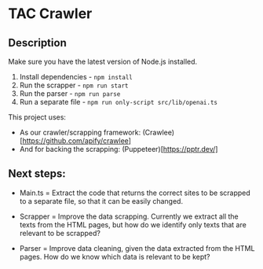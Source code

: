# TAC Crawler

## Description

Make sure you have the latest version of Node.js installed.

1. Install dependencies - `npm install`
2. Run the scrapper - `npm run start`
3. Run the parser - `npm run parse`
4. Run a separate file - `npm run only-script src/lib/openai.ts`

This project uses:

- As our crawler/scrapping framework: (Crawlee)[https://github.com/apify/crawlee]
- And for backing the scrapping: (Puppeteer)[https://pptr.dev/]

## Next steps:

- Main.ts
    = Extract the code that returns the correct sites to be scrapped to a separate file, so that it can be easily changed.

- Scrapper
    = Improve the data scrapping. Currently we extract all the texts from the HTML pages, but how do we identify only texts that are relevant to be scrapped?

- Parser
    = Improve data cleaning, given the data extracted from the HTML pages. How do we know which data is relevant to be kept?